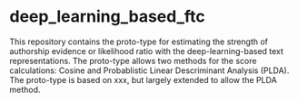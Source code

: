 # deep_learning_based_ftc

This repository contains the proto-type for estimating the strength of authorship evidence or likelihood ratio with the deep-learning-based text representations.
The proto-type allows two methods for the score calculations: Cosine and Probablistic Linear Descriminant Analysis (PLDA). The proto-type is based on xxx, but largely extended to allow the PLDA method.
